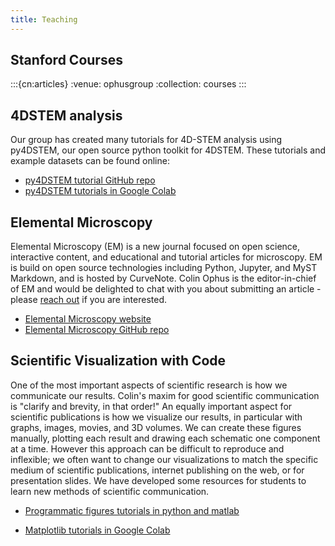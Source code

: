 ```yaml
---
title: Teaching
---
```


## Stanford Courses

:::{cn:articles}
:venue: ophusgroup
:collection: courses
:::

## 4DSTEM analysis

Our group has created many tutorials for 4D-STEM analysis using py4DSTEM, our open source python toolkit for 4DSTEM. These tutorials and example datasets can be found online:

- [py4DSTEM tutorial GitHub repo](https://github.com/py4dstem/py4DSTEM_tutorials)
- [py4DSTEM tutorials in Google Colab](http://tinyurl.com/py4DSTEM)

## Elemental Microscopy

Elemental Microscopy (EM) is a new journal focused on open science, interactive content, and educational and tutorial articles for microscopy. EM is build on open source technologies including Python, Jupyter, and MyST Markdown, and is hosted by CurveNote. Colin Ophus is the editor-in-chief of EM and would be delighted to chat with you about submitting an article - please [reach out](mailto:cophus@stanford.edu) if you are interested.

- [Elemental Microscopy website](https://www.elementalmicroscopy.com/)
- [Elemental Microscopy GitHub repo](https://github.com/msa-em)

## Scientific Visualization with Code

One of the most important aspects of scientific research is how we communicate our results. Colin's maxim for good scientific communication is "clarify and brevity, in that order!" An equally important aspect for scientific publications is how we visualize our results, in particular with graphs, images, movies, and 3D volumes. We can create these figures manually, plotting each result and drawing each schematic one component at a time. However this approach can be difficult to reproduce and inflexible; we often want to change our visualizations to match the specific medium of scientific publications, internet publishing on the web, or for presentation slides. We have developed some resources for students to learn new methods of scientific communication.

- [Programmatic figures tutorials in python and matlab](https://github.com/cophus/Programmatic_Figures_Tutorial)

- [Matplotlib tutorials in Google Colab](https://tinyurl.com/progviz)
